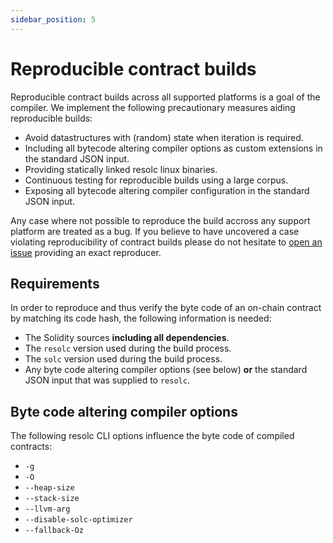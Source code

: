 ```yaml
---
sidebar_position: 5
---
```


# Reproducible contract builds

Reproducible contract builds across all supported platforms is a goal of the compiler. We implement the following precautionary measures aiding reproducible builds:
- Avoid datastructures with (random) state when iteration is required.
- Including all bytecode altering compiler options as custom extensions in the standard JSON input.
- Providing statically linked resolc linux binaries.
- Continuous testing for reproducible builds using a large corpus.
- Exposing all bytecode altering compiler configuration in the standard JSON input. 

Any case where not possible to reproduce the build accross any support platform are treated as a bug. If you believe to have uncovered a case violating reproducibility of contract builds please do not hesitate to [open an issue](https://github.com/paritytech/revive/issues/new) providing an exact reproducer.


## Requirements

In order to reproduce and thus verify the byte code of an on-chain contract by matching its code hash, the following information is needed:
- The Solidity sources **including all dependencies**.
- The `resolc` version used during the build process.
- The `solc` version used during the build process.
- Any byte code altering compiler options (see below) __or__ the standard JSON input that was supplied to `resolc`.

## Byte code altering compiler options

The following resolc CLI options influence the byte code of compiled contracts:
- `-g`
- `-O`
- `--heap-size`
- `--stack-size`
- `--llvm-arg`
- `--disable-solc-optimizer`
- `--fallback-Oz`

